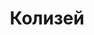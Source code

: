 --- 
title: "Колизей" 
site: "www.kolizey-realty.com" 
town: "Ялта" 
tel: ["+7 (926) 42 22-132, +38 (099) 71-55-466, +7 (916) 713-05-00"] 
address: "Россия, Республика Крым, г.Ялта, ул.Садовая, д.14" 
mail: "kolizey-yalta@mail.ru" 
--- 